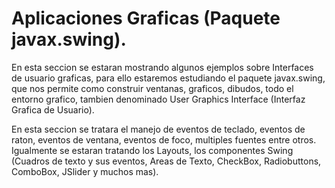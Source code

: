 # Aplicaciones Graficas (Paquete javax.swing).

En esta seccion se estaran mostrando algunos ejemplos sobre Interfaces
de usuario graficas, para ello estaremos estudiando el paquete javax.swing,
que nos permite como construir ventanas, graficos, dibudos, todo el entorno
grafico, tambien denominado User Graphics Interface (Interfaz Grafica de Usuario).

En esta seccion se tratara el manejo de eventos de teclado, eventos de raton,
eventos de ventana, eventos de foco, multiples fuentes entre otros. Igualmente
se estaran tratando los Layouts, los componentes Swing (Cuadros de texto y sus
eventos, Areas de Texto, CheckBox, Radiobuttons, ComboBox, JSlider y muchos mas).
